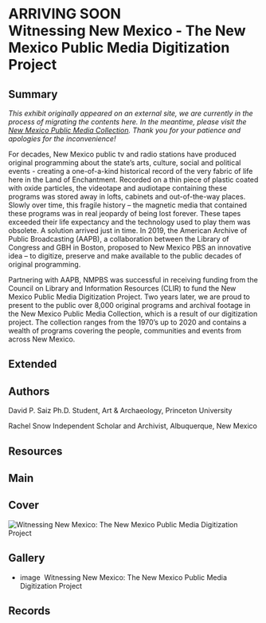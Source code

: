 
# ARRIVING SOON <br> Witnessing New Mexico - The New Mexico Public Media Digitization Project

## Summary
_This exhibit originally appeared on an external site, we are currently in the process of migrating the contents here. In the meantime, please visit the [New Mexico Public Media Collection](/special_collections/new-mexico-public-media-collection.md). Thank you for your patience and apologies for the inconvenience!_

For decades, New Mexico public tv and radio stations have produced original programming about the state’s arts, culture, social and political events - creating a one-of-a-kind historical record of the very fabric of life here in the Land of Enchantment. Recorded on a thin piece of plastic coated with oxide particles, the videotape and audiotape containing these programs was stored away in lofts, cabinets and out-of-the-way places. Slowly over time, this fragile history – the magnetic media that contained these programs was in real jeopardy of being lost forever. These tapes exceeded their life expectancy and the technology used to play them was obsolete. A solution arrived just in time.
In 2019, the American Archive of Public Broadcasting (AAPB), a collaboration between the Library of Congress and GBH in Boston, proposed to New Mexico PBS an innovative idea – to digitize, preserve and make available to the public decades of original programming.

Partnering with AAPB, NMPBS was successful in receiving funding from the Council on Library and Information Resources (CLIR) to fund the New Mexico Public Media Digitization Project. Two years later, we are proud to present to the public over 8,000 original programs and archival footage in the New Mexico Public Media Collection, which is a result of our digitization project. The collection ranges from the 1970’s up to 2020 and contains a wealth of programs covering the people, communities and events from across New Mexico.

## Extended

## Authors

  <a class="name">David P. Saiz</a>
  <a class="title">Ph.D. Student, Art & Archaeology, Princeton University</a>

  <a class="name">Rachel Snow</a>
  <a class="title">Independent Scholar and Archivist, Albuquerque, New Mexico</a>

## Resources

## Main

## Cover
  <img title="Cover Image" alt="Witnessing New Mexico: The New Mexico Public Media Digitization Project" src="https://s3.amazonaws.com/americanarchive.org/exhibits/nm_storymap_cover.png">

## Gallery
  - <a class="type">image</a>
    <img alt="" src="https://s3.amazonaws.com/americanarchive.org/exhibits/nm_storymap_cover.png">
    <a class="caption-text">Witnessing New Mexico: The New Mexico Public Media Digitization Project</a>

## Records
